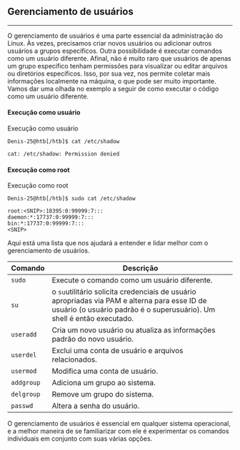 ## Gerenciamento de usuários

___

O gerenciamento de usuários é uma parte essencial da administração do Linux. Às vezes, precisamos criar novos usuários ou adicionar outros usuários a grupos específicos. Outra possibilidade é executar comandos como um usuário diferente. Afinal, não é muito raro que usuários de apenas um grupo específico tenham permissões para visualizar ou editar arquivos ou diretórios específicos. Isso, por sua vez, nos permite coletar mais informações localmente na máquina, o que pode ser muito importante. Vamos dar uma olhada no exemplo a seguir de como executar o código como um usuário diferente.

#### Execução como usuário

Execução como usuário

```
Denis-25@htb[/htb]$ cat /etc/shadow

cat: /etc/shadow: Permission denied
```

#### Execução como root

Execução como root

```
Denis-25@htb[/htb]$ sudo cat /etc/shadow

root:<SNIP>:18395:0:99999:7:::
daemon:*:17737:0:99999:7:::
bin:*:17737:0:99999:7:::
<SNIP>
```

Aqui está uma lista que nos ajudará a entender e lidar melhor com o gerenciamento de usuários.

| **Comando** | **Descrição** |
| --- | --- |
| `sudo` | Execute o comando como um usuário diferente. |
| `su` | o `su`utilitário solicita credenciais de usuário apropriadas via PAM e alterna para esse ID de usuário (o usuário padrão é o superusuário). Um shell é então executado. |
| `useradd` | Cria um novo usuário ou atualiza as informações padrão do novo usuário. |
| `userdel` | Exclui uma conta de usuário e arquivos relacionados. |
| `usermod` | Modifica uma conta de usuário. |
| `addgroup` | Adiciona um grupo ao sistema. |
| `delgroup` | Remove um grupo do sistema. |
| `passwd` | Altera a senha do usuário. |

O gerenciamento de usuários é essencial em qualquer sistema operacional, e a melhor maneira de se familiarizar com ele é experimentar os comandos individuais em conjunto com suas várias opções.